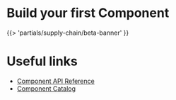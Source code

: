 # Build your first Component
{{> 'partials/supply-chain/beta-banner' }}



[//]: # (Keep this section at the bottom of the doc)
# Useful links

* [Component API Reference](../../reference/api/component.hbs.md)
* [Component Catalog](../../reference/catalog/about.hbs.md)